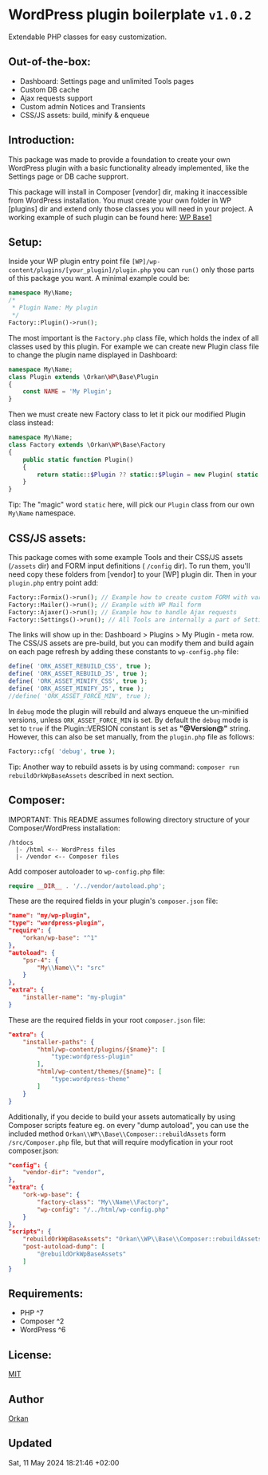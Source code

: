 # WordPress plugin boilerplate `v1.0.2`
Extendable PHP classes for easy customization.

## Out-of-the-box:
- Dashboard: Settings page and unlimited Tools pages
- Custom DB cache
- Ajax requests support
- Custom admin Notices and Transients
- CSS/JS assets: build, minify & enqueue

## Introduction:
This package was made to provide a foundation to create your own WordPress plugin with a basic functionality already implemented, like the Settings page or DB cache supprort.

This package will install in Composer [vendor] dir, making it inaccessible from WordPress installation.
You must create your own folder in WP [plugins] dir and extend only those classes you will need in your project.
A working example of such plugin can be found here: [WP Base1](https://github.com/orkan/wp-base1)

## Setup:
Inside your WP plugin entry point file `[WP]/wp-content/plugins/[your_plugin]/plugin.php` you can `run()` only those parts of this package you want. A minimal example could be:

```php
namespace My\Name;
/*
 * Plugin Name: My plugin
 */
Factory::Plugin()->run();
```
The most important is the `Factory.php` class file, which holds the index of all classes used by this plugin.
For example we can create new Plugin class file to change the plugin name displayed in Dashboard:
```php
namespace My\Name;
class Plugin extends \Orkan\WP\Base\Plugin
{
	const NAME = 'My Plugin';
}
```
Then we must create new Factory class to let it pick our modified Plugin class instead:
```php
namespace My\Name;
class Factory extends \Orkan\WP\Base\Factory
{
	public static function Plugin()
	{
		return static::$Plugin ?? static::$Plugin = new Plugin( static::Factory() );
	}
}
```
Tip: The "magic" word `static` here, will pick our `Plugin` class from our own `My\Name` namespace.

## CSS/JS assets:
This package comes with some example Tools and their CSS/JS assets (`/assets` dir) and FORM input definitions ( `/config` dir). To run them, you'll need copy these folders from [vendor] to your [WP] plugin dir. Then in your `plugin.php` entry point add:
```php
Factory::Formix()->run(); // Example how to create custom FORM with various inputs
Factory::Mailer()->run(); // Example with WP Mail form
Factory::Ajaxer()->run(); // Example how to handle Ajax requests
Factory::Settings()->run(); // All Tools are internally a part of Settings page, so we need it too!
```
The links will show up in the: Dashboard > Plugins > My Plugin - meta row.
The CSS/JS assets are pre-build, but you can modify them and build again on each page refresh by adding these constants to `wp-config.php` file:
```php
define( 'ORK_ASSET_REBUILD_CSS', true );
define( 'ORK_ASSET_REBUILD_JS', true );
define( 'ORK_ASSET_MINIFY_CSS', true );
define( 'ORK_ASSET_MINIFY_JS', true );
//define( 'ORK_ASSET_FORCE_MIN', true );
```
In `debug` mode the plugin will rebuild and always enqueue the un-minified versions, unless `ORK_ASSET_FORCE_MIN` is set.
By default the `debug` mode is set to `true` if the Plugin::VERSION constant is set as **"&#64;Version&#64;"** string.
However, this can also be set manually, from the `plugin.php` file as follows:
```php
Factory::cfg( 'debug', true );
```
Tip: Another way to rebuild assets is by using command: `composer run rebuildOrkWpBaseAssets` described in next section.

## Composer:
IMPORTANT: This README assumes following directory structure of your Composer/WordPress installation:
```
/htdocs
  |- /html <-- WordPress files
  |- /vendor <-- Composer files
```
Add composer autoloader to `wp-config.php` file:
```php
require __DIR__ . '/../vendor/autoload.php';
```
These are the required fields in your plugin's `composer.json` file:
```json
"name": "my/wp-plugin",
"type": "wordpress-plugin",
"require": {
	"orkan/wp-base": "^1"
},
"autoload": {
	"psr-4": {
		"My\\Name\\": "src"
	}
},
"extra": {
	"installer-name": "my-plugin"
}
```
These are the required fields in your root `composer.json` file:
```json
"extra": {
	"installer-paths": {
		"html/wp-content/plugins/{$name}": [
			"type:wordpress-plugin"
		],
		"html/wp-content/themes/{$name}": [
			"type:wordpress-theme"
		]
	}
}
```
Additionally, if you decide to build your assets automatically by using Composer scripts feature eg. on every "dump autoload", you can use the included method `Orkan\\WP\\Base\\Composer::rebuildAssets` form `/src/Composer.php` file, but that will require modyfication in your root composer.json:
```json
"config": {
	"vendor-dir": "vendor",
},
"extra": {
	"ork-wp-base": {
		"factory-class": "My\\Name\\Factory",
		"wp-config": "/../html/wp-config.php"
	}
},
"scripts": {
	"rebuildOrkWpBaseAssets": "Orkan\\WP\\Base\\Composer::rebuildAssets",
	"post-autoload-dump": [
		"@rebuildOrkWpBaseAssets"
	]
}
``` 

## Requirements:
- PHP ^7
- Composer ^2
- WordPress ^6

## License:
[MIT](https://github.com/orkan/wp-base/LICENCE)

## Author
[Orkan](https://github.com/orkan)

## Updated
Sat, 11 May 2024 18:21:46 +02:00
